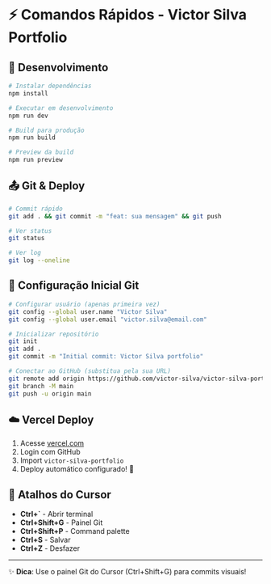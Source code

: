 # ⚡ Comandos Rápidos - Victor Silva Portfolio

## 🚀 Desenvolvimento

```bash
# Instalar dependências
npm install

# Executar em desenvolvimento
npm run dev

# Build para produção
npm run build

# Preview da build
npm run preview
```

## 📤 Git & Deploy

```bash
# Commit rápido
git add . && git commit -m "feat: sua mensagem" && git push

# Ver status
git status

# Ver log
git log --oneline
```

## 🔧 Configuração Inicial Git

```bash
# Configurar usuário (apenas primeira vez)
git config --global user.name "Victor Silva"
git config --global user.email "victor.silva@email.com"

# Inicializar repositório
git init
git add .
git commit -m "Initial commit: Victor Silva portfolio"

# Conectar ao GitHub (substitua pela sua URL)
git remote add origin https://github.com/victor-silva/victor-silva-portfolio.git
git branch -M main
git push -u origin main
```

## ☁️ Vercel Deploy

1. Acesse [vercel.com](https://vercel.com)
2. Login com GitHub
3. Import `victor-silva-portfolio`
4. Deploy automático configurado! 🎉

## 📝 Atalhos do Cursor

- **Ctrl+`** - Abrir terminal
- **Ctrl+Shift+G** - Painel Git
- **Ctrl+Shift+P** - Command palette
- **Ctrl+S** - Salvar
- **Ctrl+Z** - Desfazer

---
✨ **Dica**: Use o painel Git do Cursor (Ctrl+Shift+G) para commits visuais!
